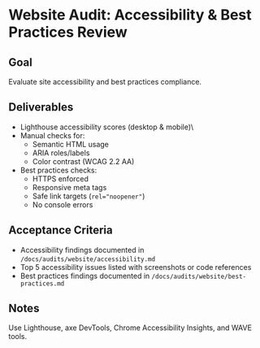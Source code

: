 # Website Audit: Accessibility & Best Practices Review

## Goal

Evaluate site accessibility and best practices compliance.

## Deliverables

-   Lighthouse accessibility scores (desktop & mobile)\
-   Manual checks for:
    -   Semantic HTML usage
    -   ARIA roles/labels
    -   Color contrast (WCAG 2.2 AA)
-   Best practices checks:
    -   HTTPS enforced
    -   Responsive meta tags
    -   Safe link targets (`rel="noopener"`)
    -   No console errors

## Acceptance Criteria

-   Accessibility findings documented in
    `/docs/audits/website/accessibility.md`
-   Top 5 accessibility issues listed with screenshots or code
    references
-   Best practices findings documented in
    `/docs/audits/website/best-practices.md`

## Notes

Use Lighthouse, axe DevTools, Chrome Accessibility Insights, and WAVE
tools.
